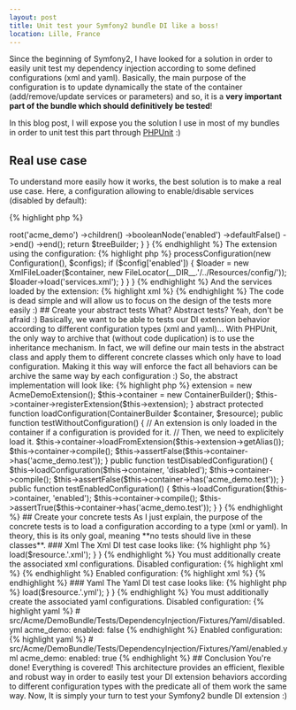 ```yaml
---
layout: post
title: Unit test your Symfony2 bundle DI like a boss!
location: Lille, France
---
```


Since the beginning of Symfony2, I have looked for a solution in order to easily unit test my dependency injection
according to some defined configurations (xml and yaml). Basically, the main purpose of the configuration is to update
dynamically the state of the container (add/remove/update services or parameters) and so, it is a **very important part
of the bundle which should definitively be tested**!

In this blog post, I will expose you the solution I use in most of my bundles in order to unit test this part through
[PHPUnit](https://github.com/sebastianbergmann/phpunit/) :)

## Real use case

To understand more easily how it works, the best solution is to make a real use case. Here, a configuration allowing to
enable/disable services (disabled by default):

{% highlight php %}
<?php
// src/Acme/DemoBundle/DependencyInjection/Configuration.php
namespace Acme\DemoBundle\DependencyInjection;

use Symfony\Component\Config\Definition\ConfigurationInterface;
use Symfony\Component\Config\Definition\Builder\TreeBuilder;

class Configuration implements ConfigurationInterface
{
    public function getConfigTreeBuilder()
    {
        $treeBuilder = new TreeBuilder();
        $treeBuilder
            ->root('acme_demo')
            ->children()
                ->booleanNode('enabled')
                    ->defaultFalse()
                ->end()
            ->end();

        return $treeBuilder;
    }
}
{% endhighlight %}

The extension using the configuration:

{% highlight php %}
<?php
// src/Acme/DemoBundle/DependencyInjection/AcmeDemoExtension.php
namespace Acme\DemoBundle\DependencyInjection;

use Symfony\Component\DependencyInjection\ContainerBuilder;
use Symfony\Component\DependencyInjection\Extension\Extension;
use Symfony\Component\DependencyInjection\Loader\XmlFileLoader;
use Symfony\Component\Config\FileLocator;

class AcmeDemoExtension extends Extension
{
    public function load(array $configs, ContainerBuilder $container)
    {
        $config = $this->processConfiguration(new Configuration(), $configs);

        if ($config['enabled']) {
            $loader = new XmlFileLoader($container, new FileLocator(__DIR__.'/../Resources/config/'));
            $loader->load('services.xml');
        }
    }
}
{% endhighlight %}

And the services loaded by the extension:

{% highlight xml %}
<container
    xmlns="http://symfony.com/schema/dic/services"
    xmlns:xsi="http://www.w3.org/2001/XMLSchema-instance"
    xsi:schemaLocation="http://symfony.com/schema/dic/services http://symfony.com/schema/dic/services/services-1.0.xsd"
>
    <services>
        <service id="acme_demo.test" class="An\Awesome\Class" />
    </services>
</container>
{% endhighlight %}

The code is dead simple and will allow us to focus on the design of the tests more easily :)

## Create your abstract tests

What? Abstract tests? Yeah, don't be afraid :) Basically, we want to be able to tests our DI extension behavior
according to different configuration types (xml and yaml)... With PHPUnit, the only way to archive that (without code
duplication) is to use the inheritance mechanism.

In fact, we will define our main tests in the abstract class and apply them to different concrete classes which only
have to load configuration. Making it this way will enforce the fact all behaviors can be archive the same way by each
configuration :)

So, the abstract implementation will look like:

{% highlight php %}
<?php
// src/Acme/DemoBundle/Tests/DependencyInjection/AbstractAcmeDemoExtensionTest.php
namespace Acme\DemoBundle\Tests\DependencyInjection;

use Acme\DemoBundle\DependencyInjection\AcmeDemoExtension;
use Symfony\Component\DependencyInjection\ContainerBuilder;

abstract class AbstractAcmeDemoExtensionTest extends \PHPUnit_Framework_TestCase
{
    private $extension;
    private $container;

    protected function setUp()
    {
        $this->extension = new AcmeDemoExtension();

        $this->container = new ContainerBuilder();
        $this->container->registerExtension($this->extension);
    }

    abstract protected function loadConfiguration(ContainerBuilder $container, $resource);

    public function testWithoutConfiguration()
    {
        // An extension is only loaded in the container if a configuration is provided for it.
        // Then, we need to explicitely load it.
        $this->container->loadFromExtension($this->extension->getAlias());
        $this->container->compile();

        $this->assertFalse($this->container->has('acme_demo.test'));
    }

    public function testDisabledConfiguration()
    {
        $this->loadConfiguration($this->container, 'disabled');
        $this->container->compile();

        $this->assertFalse($this->container->has('acme_demo.test'));
    }

    public function testEnabledConfiguration()
    {
        $this->loadConfiguration($this->container, 'enabled');
        $this->container->compile();

        $this->assertTrue($this->container->has('acme_demo.test'));
    }
}
{% endhighlight %}

## Create your concrete tests

As I just explain, the purpose of the concrete tests is to load a configuration according to a type (xml or yaml). In
theory, this is its only goal, meaning **no tests should live in these classes**.

### Xml

The Xml DI test case looks like:

{% highlight php %}
<?php
// src/Acme/DemoBundle/Tests/DependencyInjection/XmlAcmeDemoExtensionTest.php
namespace Acme\DemoBundle\Tests\DependencyInjection;

use Symfony\Component\Config\FileLocator;
use Symfony\Component\DependencyInjection\ContainerBuilder;
use Symfony\Component\DependencyInjection\Loader\XmlFileLoader;

class XmlAcmeDemoExtensionTest extends AbstractAcmeDemoExtensionTest
{
    protected function loadConfiguration(ContainerBuilder $container, $resource)
    {
        $loader = new XmlFileLoader($container, new FileLocator(__DIR__.'/Fixtures/Xml/'));
        $loader->load($resource.'.xml');
    }
}
{% endhighlight %}

You must additionally create the associated xml configurations.

Disabled configuration:

{% highlight xml %}
<!-- src/Acme/DemoBundle/Tests/DependencyInjection/Fixtures/Xml/disabled.xml -->
<container
    xmlns="http://symfony.com/schema/dic/services"
    xmlns:xsi="http://www.w3.org/2001/XMLSchema-instance"
    xmlns:acme-demo="http://your-domain/schema"
    xsi:schemaLocation="http://symfony.com/schema/dic/services http://symfony.com/schema/dic/services/services-1.0.xsd
                        http://your-domain/schema http://your-domain/schema/acme-demo.xsd"
>
    <acme-demo:config enabled="false" />
</container>
{% endhighlight %}

Enabled configuration:

{% highlight xml %}
<!-- src/Acme/DemoBundle/Tests/DependencyInjection/Fixtures/Xml/enabled.xml -->
<container
    xmlns="http://symfony.com/schema/dic/services"
    xmlns:xsi="http://www.w3.org/2001/XMLSchema-instance"
    xmlns:acme-demo="http://your-domain/schema"
    xsi:schemaLocation="http://symfony.com/schema/dic/services http://symfony.com/schema/dic/services/services-1.0.xsd
                        http://your-domain/schema http://your-domain/schema/acme-demo.xsd"
>
    <acme-demo:config enabled="true" />
</container>
{% endhighlight %}

### Yaml

The Yaml DI test case looks like:

{% highlight php %}
<?php
// src/Acme/DemoBundle/Tests/DependencyInjection/YamlAcmeDemoExtensionTest.php
namespace Acme\DemoBundle\Tests\DependencyInjection;

use Symfony\Component\Config\FileLocator;
use Symfony\Component\DependencyInjection\ContainerBuilder;
use Symfony\Component\DependencyInjection\Loader\YamlFileLoader;

class YamlAcmeDemoExtensionTest extends AbstractAcmeDemoExtensionTest
{
    protected function loadConfiguration(ContainerBuilder $container, $resource)
    {
        $loader = new YamlFileLoader($container, new FileLocator(__DIR__.'/Fixtures/Yaml/'));
        $loader->load($resource.'.yml');
    }
}
{% endhighlight %}

You must additionally create the associated yaml configurations.

Disabled configuration:

{% highlight yaml %}
# src/Acme/DemoBundle/Tests/DependencyInjection/Fixtures/Yaml/disabled.yml
acme_demo:
    enabled: false
{% endhighlight %}

Enabled configuration:

{% highlight yaml %}
# src/Acme/DemoBundle/Tests/DependencyInjection/Fixtures/Yaml/enabled.yml
acme_demo:
    enabled: true
{% endhighlight %}

## Conclusion

You're done! Everything is covered! This architecture provides an efficient, flexible and robust way in order to easily
test your DI extension behaviors according to different configuration types with the predicate all of them work the
same way.

Now, It is simply your turn to test your Symfony2 bundle DI extension :)
